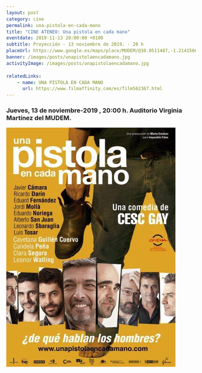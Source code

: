 ```yaml
---
layout: post
category: cine
permalink: una-pistola-en-cada-mano
title: "CINE ATENEO: Una pistola en cada mano"
eventdate: 2019-11-13 20:00:00 +0100
subtitle: Proyección - 13 noviembre de 2019. - 20 h
placeUrl: https://www.google.es/maps/place/MUDEM/@38.0511487,-1.2141566,15z/data=!4m5!3m4!1s0x0:0xde6031502e1b4fbc!8m2!3d38.0511487!4d-1.2141566
banner: /images/posts/unapistolaencadamano.jpg
activityImage: /images/posts/unapistolaencadamano.jpg

relatedLinks: 
    - name: UNA PISTOLA EN CADA MANO
      url: https://www.filmaffinity.com/es/film562367.html
---
```


### Jueves, 13 de noviembre-2019 , 20:00 h. Auditorio Virginia Martínez del MUDEM.

![cartel](/images/posts/unapistolaencadamano.jpg)

